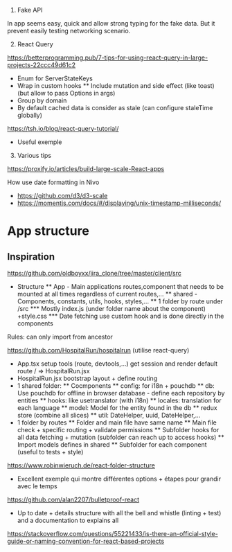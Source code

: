 1. Fake API

In app seems easy, quick and allow strong typing for the fake data. But it prevent easily testing networking scenario.


2. React Query

https://betterprogramming.pub/7-tips-for-using-react-query-in-large-projects-22ccc49d61c2

* Enum for ServerStateKeys
* Wrap in custom hooks
** Include mutation and side effect (like toast) (but allow to pass Options in args)
* Group by domain
* By default cached data is consider as stale (can configure staleTime globally)

https://tsh.io/blog/react-query-tutorial/
* Useful exemple


3. Various tips

https://proxify.io/articles/build-large-scale-React-apps


How use date formatting in Nivo
- https://github.com/d3/d3-scale
- https://momentjs.com/docs/#/displaying/unix-timestamp-milliseconds/


# App structure

## Inspiration

https://github.com/oldboyxx/jira_clone/tree/master/client/src
* Structure
** App - Main applications routes,component that needs to be mounted at all times regardless of current routes,...
** shared - Components, constants, utils, hooks, styles,...
** 1 folder by route under /src
*** Mostly index.js (under folder name about the component) +style.css
*** Date fetching use custom hook and is done directly in the components

Rules: can only import from ancestor


https://github.com/HospitalRun/hospitalrun
(utilise react-query)
* App.tsx setup tools (route, devtools,...) get session and render default route / => HospitalRun.jsx
* HospitalRun.jsx bootstrap layout + define routing
* 1 shared folder:
** Cocmponents
** config: for i18n + pouchdb
** db: Use pouchdb for offline in browser database - define each repository by entities
** hooks: like usetranslator (with i18n)
** locales: translation for each language
** model: Model for the entity found in the db
** redux store (combine all slices)
** util: DateHelper, uuid, DateHelper,...
* 1 folder by routes
** Folder and main file have same name
** Main file check + specific routing + validate permissions
** Subfolder hooks for all data fetching + mutation (subfolder can reach up to access hooks)
** Import models defines in shared
** Subfolder for each component (useful to tests + style)


https://www.robinwieruch.de/react-folder-structure
* Excellent exemple qui montre différentes options + étapes pour grandir avec le temps


https://github.com/alan2207/bulletproof-react
* Up to date + details structure with all the bell and whistle (linting + test) and a documentation to explains all


https://stackoverflow.com/questions/55221433/is-there-an-official-style-guide-or-naming-convention-for-react-based-projects

